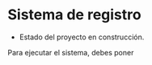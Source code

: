 <h1>Sistema de registro</h1>

- Estado del proyecto en construcción.

Para ejecutar el sistema, debes poner

```npm install react---
